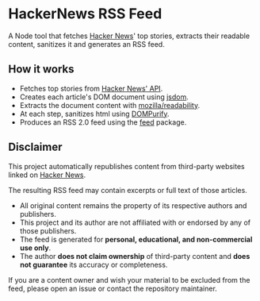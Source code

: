# HackerNews RSS Feed

A Node tool that fetches [Hacker News](https://news.ycombinator.com/)' top stories, extracts their readable content, sanitizes it and generates an RSS feed.

## How it works

- Fetches top stories from [Hacker News' API](https://github.com/HackerNews/API).
- Creates each article's DOM document using [jsdom](https://github.com/jsdom/jsdom).
- Extracts the document content  with [mozilla/readability](https://github.com/mozilla/readability).
- At each step, sanitizes html using [DOMPurify](https://github.com/cure53/DOMPurify).
- Produces an RSS 2.0 feed using the [feed](https://github.com/jpmonette/feed) package.

## Disclaimer

This project automatically republishes content from third-party websites linked on [Hacker News](https://news.ycombinator.com/). 

The resulting RSS feed may contain excerpts or full text of those articles.

- All original content remains the property of its respective authors and publishers.
- This project and its author are not affiliated with or endorsed by any of those publishers.
- The feed is generated for **personal, educational, and non-commercial use only**.
- The author **does not claim ownership** of third-party content and **does not guarantee** its accuracy or completeness.

If you are a content owner and wish your material to be excluded from the feed, please open an issue or contact the repository maintainer.